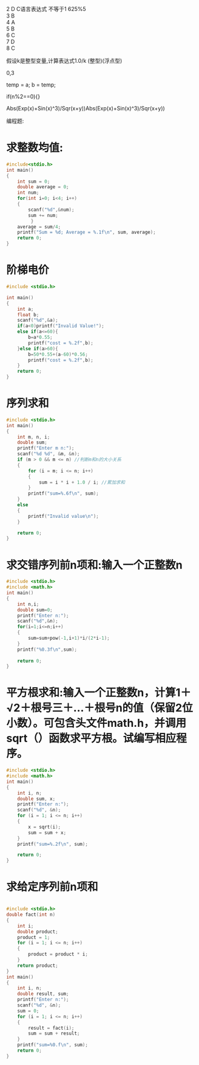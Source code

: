 2 D C语言表达式 不等于1 625%5   
3 B  
4 A  
5 B  
6 C  
7 D  
8 C  

假设k是整型变量,计算表达式1.0/k  (整型)(浮点型)  

0,3  

temp = a; b = temp;  

if(n%2==0){}  

Abs(Exp(x)+Sin(x)^3)/Sqr(x+y))Abs(Exp(x)+Sin(x)^3)/Sqr(x+y))  

编程题:

# 求整数均值:
```cpp
#include<stdio.h>
int main()
{
	int sum = 0;
	double average = 0;
	int num;
	for(int i=0; i<4; i++)
	{
		scanf("%d",&num);
		sum += num;
		 }
	average = sum/4;
	printf("Sum = %d; Average = %.1f\n", sum, average);
	return 0;	 
}

```

# 阶梯电价

```Cpp
#include <stdio.h>

int main()
{
	int a;
	float b;
	scanf("%d",&a);
	if(a<0)printf("Invalid Value!");
	else if(a<=60){
		b=a*0.55; 
		printf("cost = %.2f",b);
	}else if(a>60){		
	    b=50*0.55+(a-60)*0.56;
	    printf("cost = %.2f",b);
	}
	return 0;
}

```

# 序列求和

```cpp
#include <stdio.h>
int main()
{
    int m, n, i;
    double sum;
    printf("Enter m n:");
    scanf("%d %d", &m, &n);
    if (m > 0 && m <= n) //判断m和n的大小关系
    {
        for (i = m; i <= n; i++)
        {
            sum = i * i + 1.0 / i; //累加求和
        }
        printf("sum=%.6f\n", sum);
    }
    else
    {
        printf("Invalid value\n");
    }

    return 0;
}

```

# 求交错序列前n项和:输入一个正整数n

```cpp
#include <stdio.h>
#include <math.h>
int main()
{
    int n,i;
    double sum=0;
    printf("Enter n:");
    scanf("%d",&n);
    for(i=1;i<=n;i++)
    {
        sum=sum+pow(-1,i+1)*i/(2*i-1);
    }
    printf("%0.3f\n",sum);
    
    return 0;
}
```

# 平方根求和:输入一个正整数n，计算1＋√2＋根号三＋…＋根号n的值（保留2位小数）。可包含头文件math.h，并调用sqrt（）函数求平方根。试编写相应程序。

```cpp
#include <stdio.h>
#include <math.h>
int main()
{
    int i, n;
    double sum, x;
    printf("Enter n:");
    scanf("%d", &n);
    for (i = 1; i <= n; i++)
    {
        x = sqrt(i);
        sum = sum + x;
    }
    printf("sum=%.2f\n", sum);

    return 0;
}

```

# 求给定序列前n项和

```cpp

#include <stdio.h>
double fact(int n)
{
    int i;
    double product;
    product = 1;
    for (i = 1; i <= n; i++)
    {
        product = product * i;
    }
    return product;
}
int main()
{
    int i, n;
    double result, sum;
    printf("Enter n:");
    scanf("%d", &n);
    sum = 0;
    for (i = 1; i <= n; i++)
    {
        result = fact(i);
        sum = sum + result;
    }
    printf("sum=%0.f\n", sum);
    return 0;
}
```